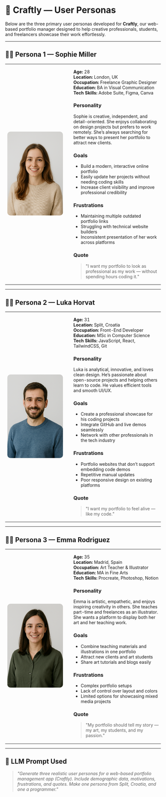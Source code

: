 # 🎯 Craftly — User Personas

Below are the three primary user personas developed for **Craftly**, our web-based portfolio manager designed to help creative professionals, students, and freelancers showcase their work effortlessly.

---

## 👩‍🎨 Persona 1 — Sophie Miller
<table>
<tr>
<td width="200px">
  <img src="Sophie.png" alt="Sophie Miller" width="180" style="border-radius:10px;"/>
</td>
<td>

**Age:** 28  
**Location:** London, UK  
**Occupation:** Freelance Graphic Designer  
**Education:** BA in Visual Communication  
**Tech Skills:** Adobe Suite, Figma, Canva  

### Personality  
Sophie is creative, independent, and detail-oriented. She enjoys collaborating on design projects but prefers to work remotely. She’s always searching for better ways to present her portfolio to attract new clients.

### Goals  
- Build a modern, interactive online portfolio  
- Easily update her projects without needing coding skills  
- Increase client visibility and improve professional credibility  

### Frustrations  
- Maintaining multiple outdated portfolio links  
- Struggling with technical website builders  
- Inconsistent presentation of her work across platforms  

### Quote  
> "I want my portfolio to look as professional as my work — without spending hours coding it."

</td>
</tr>
</table>

---

## 👨‍💻 Persona 2 — Luka Horvat
<table>
<tr>
<td width="200px">
  <img src="Luka.png" alt="Luka Horvat" width="180" style="border-radius:10px;"/>
</td>
<td>

**Age:** 31  
**Location:** Split, Croatia  
**Occupation:** Front-End Developer  
**Education:** MSc in Computer Science  
**Tech Skills:** JavaScript, React, TailwindCSS, Git  

### Personality  
Luka is analytical, innovative, and loves clean design. He’s passionate about open-source projects and helping others learn to code. He values efficient tools and smooth UI/UX.

### Goals  
- Create a professional showcase for his coding projects  
- Integrate GitHub and live demos seamlessly  
- Network with other professionals in the tech industry  

### Frustrations  
- Portfolio websites that don’t support embedding code demos  
- Repetitive manual updates  
- Poor responsive design on existing platforms  

### Quote  
> "I want my portfolio to feel alive — like my code."

</td>
</tr>
</table>

---

## 👩‍🏫 Persona 3 — Emma Rodriguez
<table>
<tr>
<td width="200px">
  <img src="Emma.png" alt="Emma Rodriguez" width="180" style="border-radius:10px;"/>
</td>
<td>

**Age:** 35  
**Location:** Madrid, Spain  
**Occupation:** Art Teacher & Illustrator  
**Education:** MA in Fine Arts  
**Tech Skills:** Procreate, Photoshop, Notion  

### Personality  
Emma is artistic, empathetic, and enjoys inspiring creativity in others. She teaches part-time and freelances as an illustrator. She wants a platform to display both her art and her teaching work.

### Goals  
- Combine teaching materials and illustrations in one portfolio  
- Attract new clients and art students  
- Share art tutorials and blogs easily  

### Frustrations  
- Complex portfolio setups  
- Lack of control over layout and colors  
- Limited options for showcasing mixed media projects  

### Quote  
> "My portfolio should tell my story — my art, my students, and my passion."

</td>
</tr>
</table>

---

## 🧠 LLM Prompt Used
> *"Generate three realistic user personas for a web-based portfolio management app (Craftly). Include demographic data, motivations, frustrations, and quotes. Make one persona from Split, Croatia, and one a programmer."*
